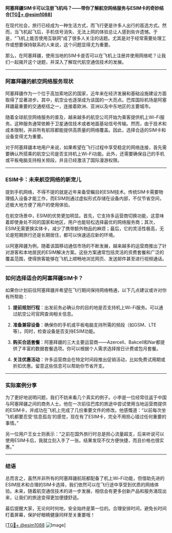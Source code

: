 **阿塞拜疆SIM卡可以注册飞机吗？——带你了解航空网络服务与ESIM卡的奇妙结合[[TG💪+ @esim1088](https://t.me/s/esim1088)]**

在现代社会，旅行已经成为一种生活方式，而飞行更是许多人出行的首选方式。然而，当飞机起飞后，手机信号消失、无法上网的体验总让人感到些许遗憾。于是，“飞机上能否使用互联网”成了很多人关注的话题。尤其是对于经常需要处理工作或想要保持联系的人来说，这个问题显得尤为重要。

那么，在阿塞拜疆，使用当地的SIM卡是否可以在飞机上注册并使用网络呢？让我们一起揭开这个谜题，并深入了解现代航空通信技术的发展。

---

### 阿塞拜疆的航空网络服务现状

阿塞拜疆作为一个位于高加索地区的国家，近年来在经济发展和基础设施建设方面取得了显著进步。其中，航空业也逐渐成为该国的一大亮点。巴库国际机场是阿塞拜疆最重要的交通枢纽之一，连接着欧洲、亚洲以及中东地区的主要城市。

随着全球航空网络服务的普及，越来越多的航空公司开始为乘客提供机上Wi-Fi服务。这种服务通常依赖于卫星通信技术或者地面基站信号传输。然而，由于技术和成本限制，并非所有航班都能提供高质量的网络覆盖。因此，选择合适的SIM卡和设备变得尤为重要。

对于阿塞拜疆本地用户来说，如果希望在飞行过程中享受稳定的网络连接，首先需要确认所搭乘的航空公司是否支持机上Wi-Fi功能。此外，还需要确保自己的手机或平板电脑支持相关频段，并且已经激活了国际漫游权限。

---

### ESIM卡：未来航空网络的新宠儿

提到手机网络，不得不提的就是近年来备受瞩目的ESIM技术。传统SIM卡需要物理插入设备才能工作，而ESIM则通过虚拟形式存储在设备内部，不仅节省空间，还极大地方便了用户的使用体验。

在航空场景中，ESIM的优势更加明显。首先，它支持多运营商切换功能，这意味着即使身处不同的国家和地区，用户也能轻松选择最优的网络服务商；其次，ESIM无需更换实体卡，减少了携带额外物品的麻烦；最后，它的灵活性极高，无论是短期旅行还是长期居住，都可以快速适应新的环境。

以阿塞拜疆为例，随着该国移动通信市场的不断发展，越来越多的运营商推出了针对游客和本地居民的ESIM解决方案。这些方案通常包括灵活的资费套餐和广泛的覆盖范围，使得旅客能够在飞机上顺畅地浏览网页、发送邮件甚至进行视频通话。

---

### 如何选择适合的阿塞拜疆SIM卡？

如果你计划前往阿塞拜疆并希望在飞行期间保持网络畅通，以下几点建议或许对你有所帮助：

1. **提前规划行程**：出发前务必确认你的目的地是否支持机上Wi-Fi服务。可以通过航空公司官网查询相关信息。
   
2. **准备兼容设备**：确保你的手机或平板电脑支持所需的频段（如GSM、LTE等）。同时，检查设备是否支持ESIM功能。

3. **购买合适套餐**：阿塞拜疆的三大主要运营商——Azercell、Bakcell和Nar都提供了丰富的数据套餐选项。你可以根据个人需求选择按日计费或包月套餐。

4. **关注优惠活动**：许多运营商会在特定时间段推出促销活动，比如免费试用期或折扣优惠。留意这些信息可以帮助你节省开支。

---

### 实际案例分享

为了更好地说明问题，我们不妨来看几个真实的例子。小李是一位经常往返于中国与阿塞拜疆之间的商务人士。他在一次前往巴库的旅途中尝试使用当地运营商提供的ESIM卡，并成功在飞机上完成了几份重要文件的修改。他感慨道：“以前每次坐飞机都要忍受‘信息孤岛’的感觉，现在有了ESIM卡，完全不用担心错过任何重要的事情。”

另一位用户王女士则表示：“之前在国外旅行时总是担心流量超支，后来听说可以使用ESIM卡后，我就立刻入手了一张。结果发现不仅方便快捷，而且价格也很实惠。”

---

### 结语

总而言之，虽然并非所有的阿塞拜疆航班都配备了机上Wi-Fi功能，但借助先进的ESIM技术和合理的SIM卡选择，我们依然可以在飞行途中享受到优质的网络体验。未来，随着航空通信技术的进一步发展，相信会有更多创新产品和服务涌现出来，让我们的旅途变得更加便捷舒适。

最后提醒大家，无论何时何地，安全始终是第一位的。合理安排时间，避免长时间盯着屏幕，保护好眼睛健康同样至关重要哦！

[[TG💪+ @esim1088](https://t.me/s/esim1088) ![Image](https://i.postimg.cc/4NQfJmqS/Snipaste-2025-05-13-00-14-12.png)]